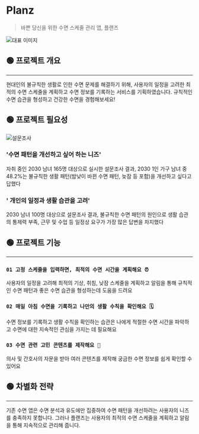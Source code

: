 # Planz
> 바쁜 당신을 위한 수면 스케줄 관리 앱, 플랜즈

![대표 이미지](https://github.com/user-attachments/assets/06689eb2-2cca-45c5-a63e-2443b8663d90)

## 🟢 프로젝트 개요
---
현대인의 불규칙한 생활로 인한 수면 문제를 해결하기 위해, 사용자의 일정을 고려한 최적의 수면 스케줄을 계획하고 수면 정보를 기록하는 서비스를 기획하였습니다. 규칙적인 수면 습관을 형성하고 건강한 수면을 경험해보세요!

## 🟢 프로젝트 필요성

![설문조사](https://github.com/user-attachments/assets/b82c9755-b1e7-4b04-9a78-d429c1627619)
### '수면 패턴을 개선하고 싶어 하는 니즈'
자취 중인 2030 남녀 165명 대상으로 실시한 설문조사 결과, 2030 1인 가구 남녀 중 48.2%는 불규칙한 생활 패턴(밤낮이 바뀐 수면 패턴, 늦잠 등 포함)을 개선하고 싶다고 답했다
### ' 개인의 일정과 생활 습관을 고려'
2030 남녀 100명 대상으로 설문조사 결과, 불규칙한 수면 패턴의 원인으로 생활 습관의 통제력 부족, 근무 및 수업 등 일정상 요구가 가장 많은 답변을 차지했다

## 🟢 프로젝트 기능
---
### `01 고정 스케줄을 입력하면, 최적의 수면 시간을 계획해요 ⏰`
사용자의 일정을 고려해 최적의 기상, 취침, 낮잠 스케줄을 계획하고 알림을 통해 규칙적인 수면 패턴과 좋은 수면 습관을 형성하는데 도움을 드려요
<br>
### `02 매일 아침 수면을 기록하고 나만의 생활 수칙을 확인해요 🗓️`
수면 정보를 기록하고 생활 수칙을 확인하는 습관은 나에게 적절한 수면 시간을 파악하고 수면에 대한 지속적인 관심을 가지는 데 필요해요
<br>
### `03 수면 관련 고민 콘텐츠를 제작해요 💭`
의사 및 간호사의 자문을 받아 여러 콘텐츠를 제작해 궁금한 수면 정보를 쉽게 확인할 수 있어요

## 🟢 차별화 전략
---
기존 수면 앱은 수면 분석과 유도에만 집중하여 수면 패턴을 개선하려는 사용자의 니즈를 충족하지 못합니다. 그러나 플랜즈는 사용자의 최적의 수면 스케줄을 계획하고 알림을 통해 지속적으로 관리해 줍니다.
